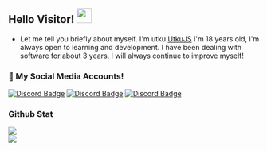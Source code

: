 ## Hello Visitor! <img src="https://raw.githubusercontent.com/iampavangandhi/iampavangandhi/master/gifs/Hi.gif" width="30px">

- Let me tell you briefly about myself. I'm utku [UtkuJS](https://github.com/UtkuJS) I'm 18 years old, I'm always open to learning and development.
I have been dealing with software for about 3 years. I will always continue to improve myself!

<h3>🌟 My Social Media Accounts!</h3>

[![Discord Badge](https://img.shields.io/badge/Discord%20-7289DA.svg?&amp;style=for-the-badge&amp;logo=discord&amp;logoColor=white)](https://discord.com/users/918232254763905064/)
[![Discord Badge](https://img.shields.io/badge/YouTube-ff0000.svg?&amp;style=for-the-badge&amp;logo=youtube&amp;logoColor=white)](https://www.youtube.com/UtkuJS)
[![Discord Badge](https://img.shields.io/badge/Github%20-171515.svg?&amp;style=for-the-badge&amp;logo=github&amp;logoColor=white)](https://github.com/UtkuJS)
<div >
<h3>Github Stat</h3>
 <div><img src="https://komarev.com/ghpvc/?username=UtkuJS&&label=PROFILE+VIEWS&color=grey"/></div>
   <a href="https://github.com/utkujs" target="_blank">
      <img src="https://github-readme-stats.vercel.app/api/?username=UtkuJS&show_icons=true&title_color=fff&icon_color=79ff97&text_color=9f9f9f&bg_color=151515">
   </a>
</div>
